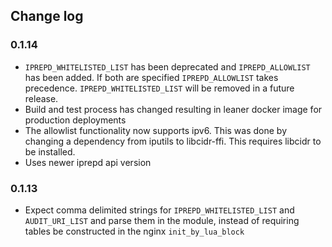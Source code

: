 ## Change log

### 0.1.14
* `IPREPD_WHITELISTED_LIST` has been deprecated and `IPREPD_ALLOWLIST` has been added. If both are specified `IPREPD_ALLOWLIST` takes precedence. `IPREPD_WHITELISTED_LIST` will be removed in a future release.
* Build and test process has changed resulting in leaner docker image for production deployments
* The allowlist functionality now supports ipv6. This was done by changing a dependency from iputils to libcidr-ffi. This requires libcidr to be installed.
* Uses newer iprepd api version
### 0.1.13

* Expect comma delimited strings for `IPREPD_WHITELISTED_LIST` and `AUDIT_URI_LIST` and parse
  them in the module, instead of requiring tables be constructed in the nginx `init_by_lua_block`
